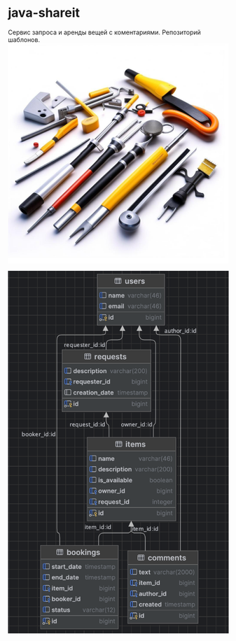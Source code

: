 # java-shareit
Сервис запроса и аренды вещей с коментариями. Репозиторий шаблонов.
![kandinsky-download-1696832372391.jpg](kandinsky-download-1696832372391.jpg)

![Снимок экрана 2023-10-09 в 09.22.01.png](%D0%A1%D0%BD%D0%B8%D0%BC%D0%BE%D0%BA%20%D1%8D%D0%BA%D1%80%D0%B0%D0%BD%D0%B0%202023-10-09%20%D0%B2%2009.22.01.png)
